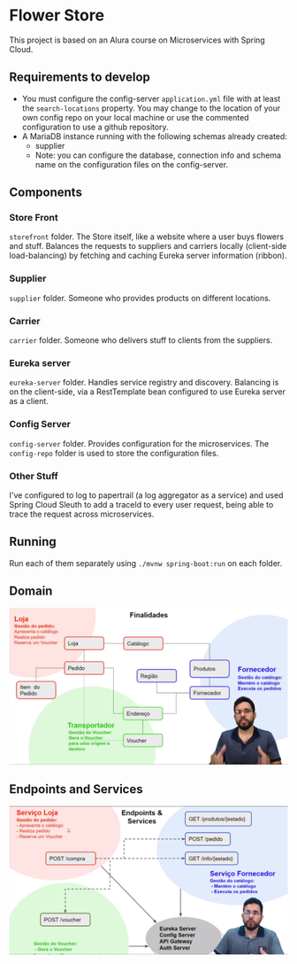 # Flower Store

This project is based on an Alura course on Microservices with Spring Cloud.

## Requirements to develop

- You must configure the config-server `application.yml` file with at least the `search-locations` property. You may change to the location of your own config repo on your local machine or use the commented configuration to use a github repository.
- A MariaDB instance running with the following schemas already created:
  - supplier
  - Note: you can configure the database, connection info and schema name on the configuration files on the config-server.

## Components

### Store Front 

`storefront` folder. 
The Store itself, like a website where a user buys flowers and stuff.
Balances the requests to suppliers and carriers locally (client-side load-balancing) by fetching and caching Eureka server information (ribbon).

### Supplier 

`supplier` folder.
Someone who provides products on different locations.

### Carrier 

`carrier` folder.
Someone who delivers stuff to clients from the suppliers.

### Eureka server 

`eureka-server` folder.
Handles service registry and discovery.
Balancing is on the client-side, via a RestTemplate bean configured to use Eureka server as a client.

### Config Server 

`config-server` folder.
Provides configuration for the microservices.  The `config-repo` folder is used to store the configuration files.

### Other Stuff

I've configured to log to papertrail (a log aggregator as a service) and used Spring Cloud Sleuth to add a traceId to every user request, being able to trace  the request across microservices.

## Running

Run each of them separately using `./mvnw spring-boot:run` on each folder.

## Domain

![Domain](README/domain.png)

## Endpoints and Services

![Endpoints and Services V1](README/endpoints.png)
